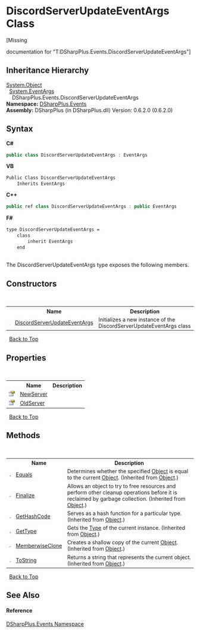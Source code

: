 # DiscordServerUpdateEventArgs Class
 

\[Missing <summary> documentation for "T:DSharpPlus.Events.DiscordServerUpdateEventArgs"\]


## Inheritance Hierarchy
<a href="http://msdn2.microsoft.com/en-us/library/e5kfa45b" target="_blank">System.Object</a><br />&nbsp;&nbsp;<a href="http://msdn2.microsoft.com/en-us/library/118wxtk3" target="_blank">System.EventArgs</a><br />&nbsp;&nbsp;&nbsp;&nbsp;DSharpPlus.Events.DiscordServerUpdateEventArgs<br />
**Namespace:**&nbsp;<a href="c92bdbbe-3dbb-8f2c-d215-691d3e9855e1">DSharpPlus.Events</a><br />**Assembly:**&nbsp;DSharpPlus (in DSharpPlus.dll) Version: 0.6.2.0 (0.6.2.0)

## Syntax

**C#**<br />
``` C#
public class DiscordServerUpdateEventArgs : EventArgs
```

**VB**<br />
``` VB
Public Class DiscordServerUpdateEventArgs
	Inherits EventArgs
```

**C++**<br />
``` C++
public ref class DiscordServerUpdateEventArgs : public EventArgs
```

**F#**<br />
``` F#
type DiscordServerUpdateEventArgs =  
    class
        inherit EventArgs
    end
```

<br />
The DiscordServerUpdateEventArgs type exposes the following members.


## Constructors
&nbsp;<table><tr><th></th><th>Name</th><th>Description</th></tr><tr><td>![Public method](media/pubmethod.gif "Public method")</td><td><a href="a6344468-b77d-ce9d-52b4-323f517233ab">DiscordServerUpdateEventArgs</a></td><td>
Initializes a new instance of the DiscordServerUpdateEventArgs class</td></tr></table>&nbsp;
<a href="#discordserverupdateeventargs-class">Back to Top</a>

## Properties
&nbsp;<table><tr><th></th><th>Name</th><th>Description</th></tr><tr><td>![Public property](media/pubproperty.gif "Public property")</td><td><a href="02edf3dd-19a6-3f8e-09c8-c476d45bc39e">NewServer</a></td><td /></tr><tr><td>![Public property](media/pubproperty.gif "Public property")</td><td><a href="64426fdf-0a14-891d-6df1-b0e2db0f9dd0">OldServer</a></td><td /></tr></table>&nbsp;
<a href="#discordserverupdateeventargs-class">Back to Top</a>

## Methods
&nbsp;<table><tr><th></th><th>Name</th><th>Description</th></tr><tr><td>![Public method](media/pubmethod.gif "Public method")</td><td><a href="http://msdn2.microsoft.com/en-us/library/bsc2ak47" target="_blank">Equals</a></td><td>
Determines whether the specified <a href="http://msdn2.microsoft.com/en-us/library/e5kfa45b" target="_blank">Object</a> is equal to the current <a href="http://msdn2.microsoft.com/en-us/library/e5kfa45b" target="_blank">Object</a>.
 (Inherited from <a href="http://msdn2.microsoft.com/en-us/library/e5kfa45b" target="_blank">Object</a>.)</td></tr><tr><td>![Protected method](media/protmethod.gif "Protected method")</td><td><a href="http://msdn2.microsoft.com/en-us/library/4k87zsw7" target="_blank">Finalize</a></td><td>
Allows an object to try to free resources and perform other cleanup operations before it is reclaimed by garbage collection.
 (Inherited from <a href="http://msdn2.microsoft.com/en-us/library/e5kfa45b" target="_blank">Object</a>.)</td></tr><tr><td>![Public method](media/pubmethod.gif "Public method")</td><td><a href="http://msdn2.microsoft.com/en-us/library/zdee4b3y" target="_blank">GetHashCode</a></td><td>
Serves as a hash function for a particular type.
 (Inherited from <a href="http://msdn2.microsoft.com/en-us/library/e5kfa45b" target="_blank">Object</a>.)</td></tr><tr><td>![Public method](media/pubmethod.gif "Public method")</td><td><a href="http://msdn2.microsoft.com/en-us/library/dfwy45w9" target="_blank">GetType</a></td><td>
Gets the <a href="http://msdn2.microsoft.com/en-us/library/42892f65" target="_blank">Type</a> of the current instance.
 (Inherited from <a href="http://msdn2.microsoft.com/en-us/library/e5kfa45b" target="_blank">Object</a>.)</td></tr><tr><td>![Protected method](media/protmethod.gif "Protected method")</td><td><a href="http://msdn2.microsoft.com/en-us/library/57ctke0a" target="_blank">MemberwiseClone</a></td><td>
Creates a shallow copy of the current <a href="http://msdn2.microsoft.com/en-us/library/e5kfa45b" target="_blank">Object</a>.
 (Inherited from <a href="http://msdn2.microsoft.com/en-us/library/e5kfa45b" target="_blank">Object</a>.)</td></tr><tr><td>![Public method](media/pubmethod.gif "Public method")</td><td><a href="http://msdn2.microsoft.com/en-us/library/7bxwbwt2" target="_blank">ToString</a></td><td>
Returns a string that represents the current object.
 (Inherited from <a href="http://msdn2.microsoft.com/en-us/library/e5kfa45b" target="_blank">Object</a>.)</td></tr></table>&nbsp;
<a href="#discordserverupdateeventargs-class">Back to Top</a>

## See Also


#### Reference
<a href="c92bdbbe-3dbb-8f2c-d215-691d3e9855e1">DSharpPlus.Events Namespace</a><br />